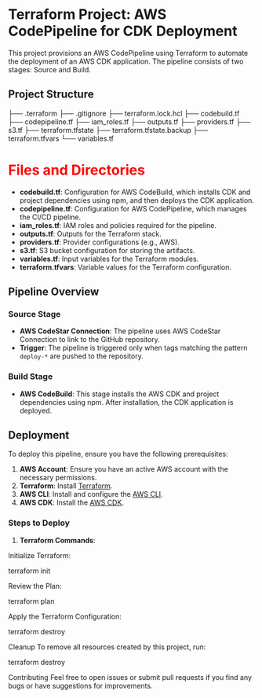 # Terraform Project: AWS CodePipeline for CDK Deployment

This project provisions an AWS CodePipeline using Terraform to automate the deployment of an AWS CDK application. The pipeline consists of two stages: Source and Build.

## Project Structure

├── .terraform
├── .gitignore
├── terraform.lock.hcl
├── codebuild.tf
├── codepipeline.tf
├── iam_roles.tf
├── outputs.tf
├── providers.tf
├── s3.tf
├── terraform.tfstate
├── terraform.tfstate.backup
├── terraform.tfvars
└── variables.tf


### <h1 style="color: red;">Files and Directories</h1>

- **codebuild.tf**: Configuration for AWS CodeBuild, which installs CDK and project dependencies using npm, and then deploys the CDK application.
- **codepipeline.tf**: Configuration for AWS CodePipeline, which manages the CI/CD pipeline.
- **iam_roles.tf**: IAM roles and policies required for the pipeline.
- **outputs.tf**: Outputs for the Terraform stack.
- **providers.tf**: Provider configurations (e.g., AWS).
- **s3.tf**: S3 bucket configuration for storing the artifacts.
- **variables.tf**: Input variables for the Terraform modules.
- **terraform.tfvars**: Variable values for the Terraform configuration.

## Pipeline Overview

### Source Stage

- **AWS CodeStar Connection**: The pipeline uses AWS CodeStar Connection to link to the GitHub repository.
- **Trigger**: The pipeline is triggered only when tags matching the pattern `deploy-*` are pushed to the repository.

### Build Stage

- **AWS CodeBuild**: This stage installs the AWS CDK and project dependencies using npm. After installation, the CDK application is deployed.

## Deployment

To deploy this pipeline, ensure you have the following prerequisites:

1. **AWS Account**: Ensure you have an active AWS account with the necessary permissions.
2. **Terraform**: Install [Terraform](https://www.terraform.io/downloads).
3. **AWS CLI**: Install and configure the [AWS CLI](https://aws.amazon.com/cli/).
4. **AWS CDK**: Install the [AWS CDK](https://docs.aws.amazon.com/cdk/latest/guide/cli.html).

### Steps to Deploy

1. **Terraform Commands**:

Initialize Terraform:

terraform init

Review the Plan:

terraform plan

Apply the Terraform Configuration:

terraform destroy

Cleanup
To remove all resources created by this project, run:

terraform destroy

Contributing
Feel free to open issues or submit pull requests if you find any bugs or have suggestions for improvements.


